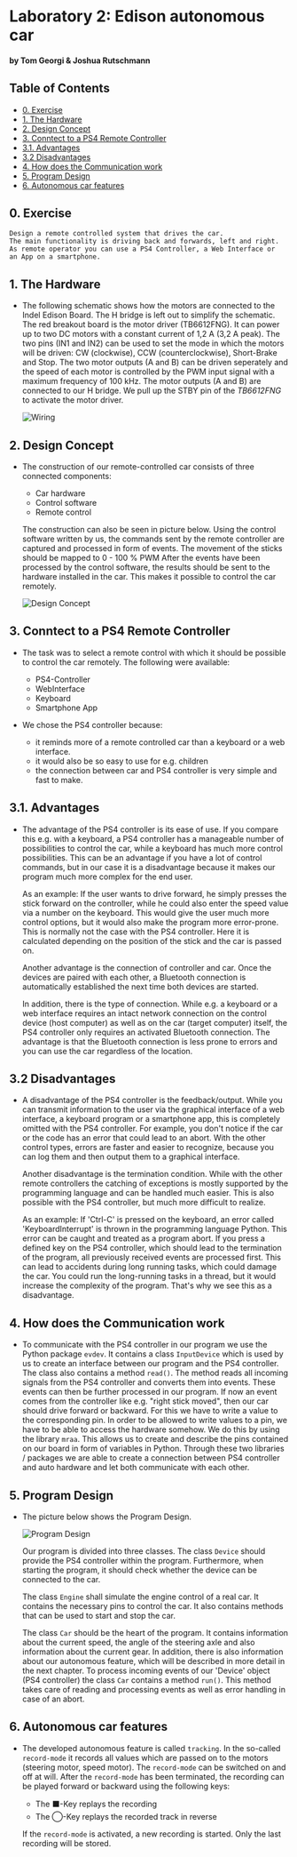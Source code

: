 # Laboratory 2: Edison autonomous car
#### by Tom Georgi & Joshua Rutschmann

## Table of Contents

  - [0. Exercise](#0-exercise)
  - [1. The Hardware](#1-the-hardware)
  - [2. Design Concept](#2-design-concept)
  - [3. Conntect to a PS4 Remote Controller](#3-conntect-to-a-ps4-remote-controller)
  - [3.1. Advantages](#31-advantages)
  - [3.2 Disadvantages](#32-disadvantages)
  - [4. How does the Communication work](#4-how-does-the-communication-work)
  - [5. Program Design](#5-program-design)
  - [6. Autonomous car features](#6-autonomous-car-features)


## 0. Exercise

    Design a remote controlled system that drives the car. 
    The main functionality is driving back and forwards, left and right.
    As remote operator you can use a PS4 Controller, a Web Interface or 
    an App on a smartphone.


## 1. The Hardware

-
    The following schematic shows how the motors are connected to the Indel Edison Board. The H bridge is left out to simplify the schematic. The red breakout board is the motor driver (TB6612FNG). It can power up to two DC motors with a constant current of 1,2 A (3,2 A peak). The two pins (IN1 and IN2) can be used to set the mode in which the motors will be driven: CW (clockwise), CCW (counterclockwise), Short-Brake and Stop. The two motor outputs (A and B) can be driven seperately and the speed of each motor is controlled by the PWM input signal with a maximum frequency of 100 kHz. The motor outputs (A and B) are connected to our H bridge. We pull up the STBY pin of the *TB6612FNG* to activate the motor driver.
    
    ![Wiring](schematic.png)

## 2. Design Concept

-
    The construction of our remote-controlled car consists of three connected components:
    - Car hardware
    - Control software
    - Remote control
    
    The construction can also be seen in picture below. Using the control software written by us, the commands sent by the remote controller are captured and processed in form of events. The movement of the sticks should be mapped to 0 - 100 % PWM 
    After the events have been processed by the control software, the results should be sent to the hardware installed in the car.
    This makes it possible to control the car remotely.

    ![Design Concept](Design_Concept.png)

## 3. Conntect to a PS4 Remote Controller

-
    The task was to select a remote control with which it should be possible to control the car remotely. The following were available:
    - PS4-Controller
    - WebInterface
    - Keyboard
    - Smartphone App
  
- 
    We chose the PS4 controller because:
    - it reminds more of a remote controlled car than a keyboard or a web interface.
    - it would also be so easy to use for e.g. children
    - the connection between car and PS4 controller is very simple and fast to make.

## 3.1. Advantages

-
    The advantage of the PS4 controller is its ease of use. 
    If you compare this e.g. with a keyboard, a PS4 controller has a manageable number of possibilities to control the car, while a keyboard has much more control possibilities. This can be an advantage if you have a lot of control commands, but in our case it is a disadvantage because it makes our program much more complex for the end user. 
    
    As an example: If the user wants to drive forward, he simply presses the stick forward on the controller, while he could also enter the speed value via a number on the keyboard. This would give the user much more control options, but it would also make the program more error-prone. This is normally not the case with the PS4 controller. Here it is calculated depending on the position of the stick and the car is passed on. 
    
    Another advantage is the connection of controller and car. Once the devices are paired with each other, a Bluetooth connection is automatically established the next time both devices are started.

    In addition, there is the type of connection. While e.g. a keyboard or a web interface requires an intact network connection on the control device (host computer) as well as on the car (target computer) itself, the PS4 controller only requires an activated Bluetooth connection. The advantage is that the Bluetooth connection is less prone to errors and you can use the car regardless of the location.

## 3.2 Disadvantages

-
    A disadvantage of the PS4 controller is the feedback/output. While you can transmit information to the user via the graphical interface of a web interface, a keyboard program or a smartphone app, this is completely omitted with the PS4 controller. For example, you don't notice if the car or the code has an error that could lead to an abort. With the other control types, errors are faster and easier to recognize, because you can log them and then output them to a graphical interface. 

    Another disadvantage is the termination condition. While with the other remote controllers the catching of exceptions is mostly supported by the programming language and can be handled much easier. This is also possible with the PS4 controller, but much more difficult to realize.

    As an example: If 'Ctrl-C' is pressed on the keyboard, an error called 'KeyboardInterrupt' is thrown in the programming language Python. This error can be caught and treated as a program abort. If you press a defined key on the PS4 controller, which should lead to the termination of the program, all previously received events are processed first. This can lead to accidents during long running tasks, which could damage the car. You could run the long-running tasks in a thread, but it would increase the complexity of the program. That's why we see this as a disadvantage.

## 4. How does the Communication work

-
    To communicate with the PS4 controller in our program we use the Python package `evdev`. It contains a class `InputDevice` which is used by us to create an interface between our program and the PS4 controller. The class also contains a method `read()`. The method reads all incoming signals from the PS4 controller and converts them into events. These events can then be further processed in our program. If now an event comes from the controller like e.g. "right stick moved", then our car should drive forward or backward. For this we have to write a value to the corresponding pin. In order to be allowed to write values to a pin, we have to be able to access the hardware somehow. We do this by using the library `mraa`. This allows us to create and describe the pins contained on our board in form of variables in Python. Through these two libraries / packages we are able to create a connection between PS4 controller and auto hardware and let both communicate with each other.

## 5. Program Design

- 
    The picture below shows the Program Design.

    ![Program Design](Program_Design.png)

    Our program is divided into three classes.
    The class `Device` should provide the PS4 controller within the program. Furthermore, when starting the program, it should check whether the device can be connected to the car. 

    The class `Engine` shall simulate the engine control of a real car. It contains the necessary pins to control the car. It also contains methods that can be used to start and stop the car.

    The class `Car` should be the heart of the program. It contains information about the current speed, the angle of the steering axle and also information about the current gear. In addition, there is also information about our autonomous feature, which will be described in more detail in the next chapter. To process incoming events of our 'Device' object (PS4 controller) the class `Car` contains a method `run()`. This method takes care of reading and processing events as well as error handling in case of an abort.

## 6. Autonomous car features

-
    The developed autonomous feature is called `tracking`.
    In the so-called `record-mode` it records all values which are passed on to the motors (steering motor, speed motor). The `record-mode` can be switched on and off at will. After the `record-mode` has been terminated, the recording can be played forward or backward using the following keys:
    
    - The ⬛-Key replays the recording
    - The ◯-Key replays the recorded track in reverse
    
    If the `record-mode` is activated, a new recording is started. Only the last recording will be stored. 
